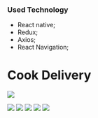 ### Used Technology 

- React native;
- Redux;
- Axios;
- React Navigation;


# Cook Delivery

![](https://i.hizliresim.com/3qpnve6.png)

![](https://i.hizliresim.com/5h43wz5.png) 
![](https://i.hizliresim.com/7uzw2ba.png) 
![](https://i.hizliresim.com/aaup3od.png) 
![](https://i.hizliresim.com/2mi5fy2.png) 
![](https://i.hizliresim.com/rtcpkxd.png) 





